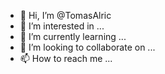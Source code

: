 - 👋 Hi, I’m @TomasAlric
- 👀 I’m interested in ...
- 🌱 I’m currently learning ...
- 💞️ I’m looking to collaborate on ...
- 📫 How to reach me ...

<!---
TomasAlric/TomasAlric is a ✨ special ✨ repository because its `README.md` (this file) appears on your GitHub profile.
You can click the Preview link to take a look at your changes.
--->
